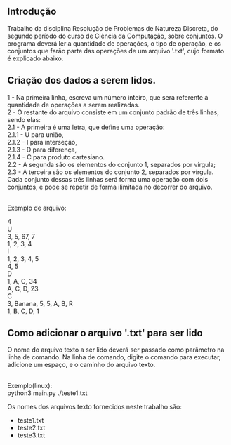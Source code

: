 ## Introdução

Trabalho da disciplina Resolução de Problemas de Natureza Discreta, do segundo período do curso de Ciência da Computação,
sobre conjuntos. O programa deverá ler a quantidade de operações, o tipo de operação, e os conjuntos que farão parte das
operações de um arquivo '.txt', cujo formato é explicado abaixo.

## Criação dos dados a serem lidos.

1 - Na primeira linha, escreva um número inteiro, que será referente à quantidade de operações a serem realizadas.<br>
2 - O restante do arquivo consiste em um conjunto padrão de três linhas, sendo elas:<br>
    2.1 - A primeira é uma letra, que define uma operação:<br>
        2.1.1 - U para união,<br>
        2.1.2 - I para interseção,<br>
        2.1.3 - D para diferença, <br>
        2.1.4 - C para produto cartesiano.<br>
    2.2 - A segunda são os elementos do conjunto 1, separados por vírgula;<br>
    2.3 - A terceira são os elementos do conjunto 2, separados por vírgula.<br>
Cada conjunto dessas três linhas será forma uma operação com dois conjuntos, e pode se repetir de forma ilimitada no decorrer do arquivo.<br><br>

Exemplo de arquivo:<br>

4<br>
U<br>
3, 5, 67, 7<br>
1, 2, 3, 4<br>
I<br>
1, 2, 3, 4, 5<br>
4, 5<br>
D<br>
1, A, C, 34<br>
A, C, D, 23<br>
C<br>
3, Banana, 5, 5, A, B, R<br>
1, B, C, D, 1<br>

## Como adicionar o arquivo '.txt' para ser lido

O nome do arquivo texto a ser lido deverá ser passado como parâmetro na linha de comando.
Na linha de comando, digite o comando para executar, adicione um espaço, e o caminho do arquivo texto.<br><br>

Exemplo(linux):<br>
python3 main.py ./teste1.txt

Os nomes dos arquivos texto fornecidos neste trabalho são:<br>
- teste1.txt<br>
- teste2.txt<br>
- teste3.txt<br>